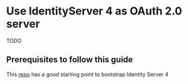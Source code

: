 # Use IdentityServer 4 as OAuth 2.0 server

TODO

## Prerequisites to follow this guide

This [repo](https://github.com/mjarosie/IdentityServerDockerHttpsDemo) has a good starting point to bootstrap Identity Server 4 
